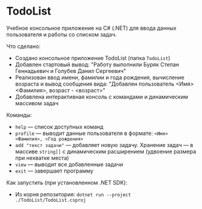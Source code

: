 # TodoList

Учебное консольное приложение на C# (.NET) для ввода данных пользователя и работы со списком задач.

Что сделано:
- Создано консольное приложение TodoList (папка `TodoList`)
- Добавлен стартовый вывод: "Работу выполнили Буряк Степан Геннадьевич и Голубев Данил Сергеевич"
- Реализован ввод имени, фамилии и года рождения, вычисление возраста и вывод сообщения вида:
  "Добавлен пользователь <Имя> <Фамилия>, возраст - <возраст>"
- Добавлена интерактивная консоль с командами и динамическим массивом задач

Команды:
- `help` — список доступных команд
- `profile` — выводит данные пользователя в формате: `<Имя> <Фамилия>, <Год рождения>`
- `add "текст задачи"` — добавляет новую задачу. Хранение задач — в массиве `string[]` с динамическим расширением (удвоение размера при нехватке места)
- `view` — выводит все добавленные задачи
- `exit` — завершает программу

Как запустить (при установленном .NET SDK):
- Из корня репозитория: `dotnet run --project ./TodoList/TodoList.csproj`
